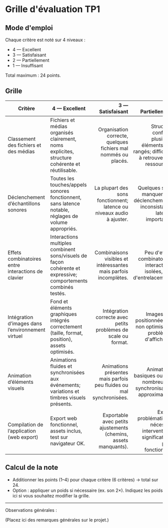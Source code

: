 # Grille d'évaluation TP1

## Mode d'emploi
Chaque critère est noté sur 4 niveaux :
- 4 — Excellent
- 3 — Satisfaisant
- 2 — Partiellement
- 1 — Insuffisant

Total maximum : 24 points.

## Grille

| Critère | 4 — Excellent | 3 — Satisfaisant | 2 — Partiellement | 1 — Insuffisant |
|---|---|---:|---:|---:|
| Classement des fichiers et des médias | Fichiers et médias organisés clairement, noms explicites, structure cohérente et réutilisable. | Organisation correcte, quelques fichiers mal nommés ou placés. | Structure confuse; plusieurs éléments mal rangés; difficulté à retrouver les ressources. | Fichiers et médias dispersés ou absents; structure non exploitable. | |
| Déclenchement d’échantillons sonores | Toutes les touches/appels sonores fonctionnent, sans latence notable, réglages de volume appropriés. | La plupart des sons fonctionnent; latence ou niveaux audio à ajuster. | Quelques sons manquent ou déclenchements inconsistants; latence importante. | Les sons ne se déclenchent pas ou sont absent; interaction sonore non fonctionnelle. | |
| Effets combinatoires entre interactions de clavier | Interactions multiples combinent sons/visuels de façon cohérente et expressive; comportements combinés testés. | Combinaisons visibles et intéressantes mais parfois incomplètes. | Peu d'effets combinatoires; interactions isolées, peu d'entrelacement. | Aucune combinaison observable; interactions non complémentaires. | |
| Intégration d’images dans l’environnement virtuel | Fond et éléments graphiques intégrés correctement (taille, format, position), assets optimisés. | Intégration correcte avec petits problèmes de scale ou format. | Images mal positionnées ou non optimisées; problèmes d'affichage. | Images manquantes ou très mal intégrées rendant la scène incohérente. | |
| Animation d’éléments visuels | Animations fluides et synchronisées aux événements; variations et timbres visuels présents. | Animations présentes mais parfois peu fluides ou mal synchronisées. | Animations basiques ou peu nombreuses; synchronisation approximative. | Pas d'animation ou animations non fonctionnelles. | |
| Compilation de l’application (web export) | Export web fonctionnel, assets inclus, test sur navigateur OK. | Exportable avec petits ajustements (chemins, assets manquants). | Export problématique; nécessite interventions significatives pour fonctionner. | Impossible d'exporter ou export non fonctionnel. | |

## Calcul de la note
- Additionner les points (1–4) pour chaque critère (6 critères) → total sur 24.
- Option : appliquer un poids si nécessaire (ex. son 2×). Indiquez les poids ici si vous souhaitez modifier la grille.

---

Observations générales :




















(Placez ici des remarques générales sur le projet.)
